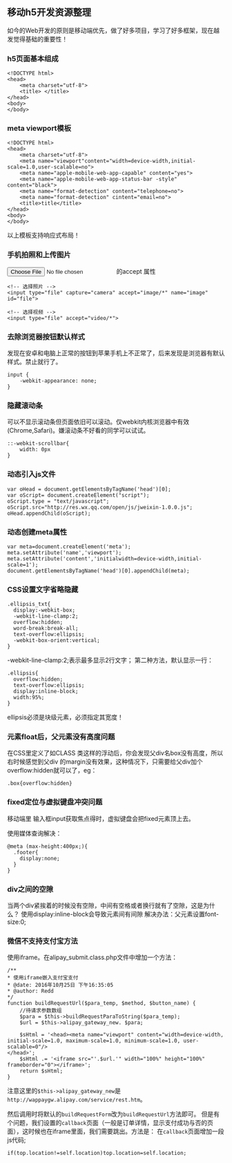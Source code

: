 ## 移动h5开发资源整理
如今的Web开发的原则是移动端优先，做了好多项目，学习了好多框架，现在越发觉得基础的重要性！
### h5页面基本组成
```
<!DOCTYPE html>
<head>
    <meta charset="utf-8">
    <title> </title>
</head>
<body>
</body>
```
### meta viewport模板
```
<!DOCTYPE html>
<head>
    <meta charset="utf-8">
    <meta name="viewport"content="width=device-width,initial-scale=1.0,user-scalable=no">
    <meta name="apple-mobile-web-app-capable" content="yes">
    <meta name="apple-mobile-web-app-status-bar -style" content="black">
    <meta name="format-detection" content="telephone=no">
    <meta name="format-detection" cintent="email=no">
    <title>title</title>
</head>
<body>
</body>
```
以上模板支持响应式布局！
### 手机拍照和上传图片
<input type="file">的accept 属性
```
<!-- 选择照片 -->
<input type="file" capture="camera" accept="image/*" name="image" id="file">

<!-- 选择视频 -->
<input type="file" accept="video/*">
```
### 去除浏览器按钮默认样式
发现在安卓和电脑上正常的按钮到苹果手机上不正常了，后来发现是浏览器有默认样式。禁止就行了。
```
input {
    -webkit-appearance: none;
}
```
### 隐藏滚动条
可以不显示滚动条但页面依旧可以滚动。仅webkit内核浏览器中有效(Chrome,Safari)。嫌滚动条不好看的同学可以试试。
```
::-webkit-scrollbar{
    width: 0px
}
```
### 动态引入js文件
```
var oHead = document.getElementsByTagName('head')[0];
var oScript= document.createElement("script");
oScript.type = "text/javascript";
oScript.src="http://res.wx.qq.com/open/js/jweixin-1.0.0.js";
oHead.appendChild(oScript);
```
### 动态创建meta属性
```
var meta=document.createElement('meta');
meta.setAttribute('name','viewport');
meta.setAttribute('content','initialwidth=device-width,initial-scale=1');
document.getElementsByTagName('head')[0].appendChild(meta);
```
### CSS设置文字省略隐藏
```
.ellipsis_txt{
  display:-webkit-box;
  -webkit-line-clamp:2;
  overflow:hidden;
  word-break:break-all;
  text-overflow:ellipsis;
  -webkit-box-orient:vertical;
}
```
  -webkit-line-clamp:2;表示最多显示2行文字；
  第二种方法，默认显示一行：
  ```
  .ellipsis{
    overflow:hidden;
    text-overflow:ellipsis;
    display:inline-block;
    width:95%;
  }
  ```
  ellipsis必须是块级元素，必须指定其宽度！
### 元素float后，父元素没有高度问题
在CSS里定义了如CLASS 类这样的浮动后，你会发现父div名box没有高度，所以右时候感觉到父div
的margin没有效果，这种情况下，只需要给父div加个overflow:hidden就可以了，eg：
```
.box{overflow:hidden}
```  
### fixed定位与虚拟键盘冲突问题
移动端里 输入框input获取焦点得时，虚拟键盘会把fixed元素顶上去。

使用媒体查询解决：
```
@meta (max-height:400px;){
  .footer{
    display:none;
  }
}
```
### div之间的空隙
当两个div紧挨着的时候没有空隙，中间有空格或者换行就有了空隙，这是为什么？
使用display:inline-block会导致元素间有间隙
解决办法：父元素设置font-size:0;
### 微信不支持支付宝方法
使用iframe。在alipay_submit.class.php文件中增加一个方法：
```
/**
* 使用iframe嵌入支付宝支付
* @date: 2016年10月25日 下午16:35:05
* @author: Redd
*/
function buildRequestUrl($para_temp, $method, $button_name) {
    //待请求参数数组
    $para = $this->buildRequestParaToString($para_temp);
    $url = $this->alipay_gateway_new. $para;

    $sHtml = '<head><meta name="viewport" content="width=device-width, initial-scale=1.0, maximum-scale=1.0, minimum-scale=1.0, user-scalable=0"/>
</head>';
    $sHtml .= '<iframe src="'.$url.'" width="100%" height="100%" frameborder="0"></iframe>';
    return $sHtml;
}
```
注意这里的```$this->alipay_gateway_new```是```http://wappaygw.alipay.com/service/rest.htm```。

然后调用时将默认的```buildRequestForm```改为```buildRequestUrl```方法即可。
但是有个问题，我们设置的```callback```页面（一般是订单详情，显示支付成功与否的页面），这时候也在iframe里面，我们需要跳出。方法是：
在```callback```页面增加一段js代码;
```
if(top.location!=self.location)top.location=self.location;
```
